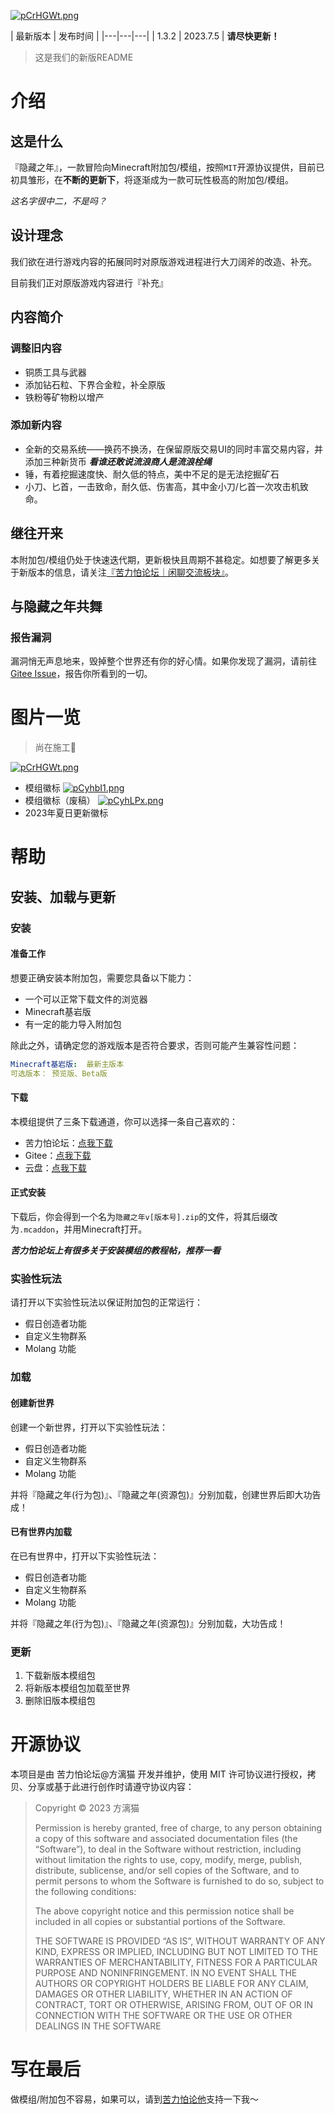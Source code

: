 
[![pCrHGWt.png](https://s1.ax1x.com/2023/07/03/pCrHGWt.png)](https://imgse.com/i/pCrHGWt)

| 最新版本 | 发布时间 |
|---|---|---|
| 1.3.2 | 2023.7.5 | 
**请尽快更新！**
> 这是我们的新版README

# 介绍
## 这是什么
『隐藏之年』，一款冒险向Minecraft附加包/模组，按照`MIT`开源协议提供，目前已初具雏形，在**不断的更新下**，将逐渐成为一款可玩性极高的附加包/模组。

_这名字很中二，不是吗？_

## 设计理念
我们欲在进行游戏内容的拓展同时对原版游戏进程进行大刀阔斧的改造、补充。

目前我们正对原版游戏内容进行『补充』

## 内容简介
### 调整旧内容
- 铜质工具与武器
- 添加钻石粒、下界合金粒，补全原版
- 铁粉等矿物粉以增产

### 添加新内容
- 全新的交易系统——换药不换汤，在保留原版交易UI的同时丰富交易内容，并添加三种新货币 _**看谁还敢说流浪商人是流浪栓绳**_
- 锤，有着挖掘速度快、耐久低的特点，美中不足的是无法挖掘矿石
- 小刀、匕首，一击致命，耐久低、伤害高，其中金小刀/匕首一次攻击机致命。

## 继往开来
本附加包/模组仍处于快速迭代期，更新极快且周期不甚稳定。如想要了解更多关于新版本的信息，请关注[『苦力怕论坛｜闲聊交流板块』](https://klpbbs.com/forum-41-1.html)。

## 与隐藏之年共舞
### 报告漏洞
漏洞悄无声息地来，毁掉整个世界还有你的好心情。如果你发现了漏洞，请前往[Gitee Issue](https://gitee.com/harain/Hidden-Years-Project/issues)，报告你所看到的一切。

# 图片一览
> 尚在施工🚧

[![pCrHGWt.png](https://s1.ax1x.com/2023/07/03/pCrHGWt.png)](https://imgse.com/i/pCrHGWt)
- 模组徽标
[![pCyhbI1.png](https://s1.ax1x.com/2023/07/05/pCyhbI1.png)](https://imgse.com/i/pCyhbI1)
- 模组徽标（废稿）
[![pCyhLPx.png](https://s1.ax1x.com/2023/07/05/pCyhLPx.png)](https://imgse.com/i/pCyhLPx)
- 2023年夏日更新徽标

# 帮助
## 安装、加载与更新
### 安装
#### 准备工作
想要正确安装本附加包，需要您具备以下能力：

- 一个可以正常下载文件的浏览器
- Minecraft基岩版
- 有一定的能力导入附加包

除此之外，请确定您的游戏版本是否符合要求，否则可能产生兼容性问题：

~~~yaml
Minecraft基岩版:  最新主版本 
可选版本： 预览版、Beta版
~~~

#### 下载
本模组提供了三条下载通道，你可以选择一条自己喜欢的：
- 苦力怕论坛：[点我下载](https://klpbbs.com/thread-85797-1-1.html)
- Gitee：[点我下载](https://gitee.com/harain/Hidden-Years-Project/releases)
- 云盘：[点我下载](https://gitee.com/harain/Hidden-Years-Project/releases)

#### 正式安装
下载后，你会得到一个名为`隐藏之年v[版本号].zip`的文件，将其后缀改为`.mcaddon`，并用Minecraft打开。

_**苦力怕论坛上有很多关于安装模组的教程帖，推荐一看**_

### 实验性玩法
请打开以下实验性玩法以保证附加包的正常运行：
- 假日创造者功能
- 自定义生物群系
- Molang 功能

### 加载
#### 创建新世界
创建一个新世界，打开以下实验性玩法：
- 假日创造者功能
- 自定义生物群系
- Molang 功能

并将『隐藏之年(行为包)』、『隐藏之年(资源包)』分别加载，创建世界后即大功告成！

#### 已有世界内加载
在已有世界中，打开以下实验性玩法：
- 假日创造者功能
- 自定义生物群系
- Molang 功能

并将『隐藏之年(行为包)』、『隐藏之年(资源包)』分别加载，大功告成！

### 更新
1. 下载新版本模组包
2. 将新版本模组包加载至世界
3. 删除旧版本模组包

# 开源协议
本项目是由 苦力怕论坛@方漓猫 开发并维护，使用 MIT 许可协议进行授权，拷贝、分享或基于此进行创作时请遵守协议内容：

> Copyright © 2023 方漓猫
>
> Permission is hereby granted, free of charge, to any person obtaining a copy of this software and associated documentation files (the “Software”), to deal in the Software without restriction, including without limitation the rights to use, copy, modify, merge, publish, distribute, sublicense, and/or sell copies of the Software, and to permit persons to whom the Software is furnished to do so, subject to the following conditions:
>
> The above copyright notice and this permission notice shall be included in all copies or substantial portions of the Software.
>
> THE SOFTWARE IS PROVIDED “AS IS”, WITHOUT WARRANTY OF ANY KIND, EXPRESS OR IMPLIED, INCLUDING BUT NOT LIMITED TO THE WARRANTIES OF MERCHANTABILITY, FITNESS FOR A PARTICULAR PURPOSE AND NONINFRINGEMENT. IN NO EVENT SHALL THE AUTHORS OR COPYRIGHT HOLDERS BE LIABLE FOR ANY CLAIM, DAMAGES OR OTHER LIABILITY, WHETHER IN AN ACTION OF CONTRACT, TORT OR OTHERWISE, ARISING FROM, OUT OF OR IN CONNECTION WITH THE SOFTWARE OR THE USE OR OTHER DEALINGS IN THE SOFTWARE

# 写在最后
做模组/附加包不容易，如果可以，请到[苦力怕论他](https://klpbbs.com/space-uid-855752.html)支持一下我～
